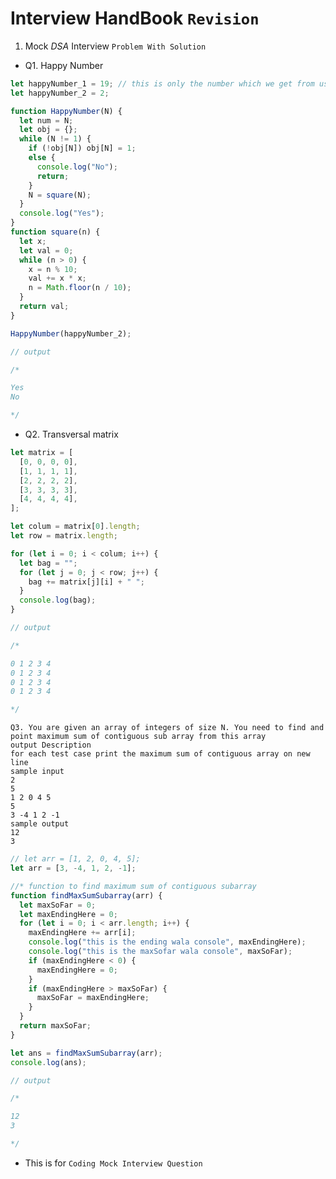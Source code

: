 # Interview HandBook `Revision`

1. Mock _DSA_ Interview `Problem With Solution`

- Q1. Happy Number

```Javascript
let happyNumber_1 = 19; // this is only the number which we get from user and we have to iterate  this value.
let happyNumber_2 = 2;

function HappyNumber(N) {
  let num = N;
  let obj = {};
  while (N != 1) {
    if (!obj[N]) obj[N] = 1;
    else {
      console.log("No");
      return;
    }
    N = square(N);
  }
  console.log("Yes");
}
function square(n) {
  let x;
  let val = 0;
  while (n > 0) {
    x = n % 10;
    val += x * x;
    n = Math.floor(n / 10);
  }
  return val;
}

HappyNumber(happyNumber_2);

// output

/*

Yes
No

*/


```

- Q2. Transversal matrix

```js
let matrix = [
  [0, 0, 0, 0],
  [1, 1, 1, 1],
  [2, 2, 2, 2],
  [3, 3, 3, 3],
  [4, 4, 4, 4],
];

let colum = matrix[0].length;
let row = matrix.length;

for (let i = 0; i < colum; i++) {
  let bag = "";
  for (let j = 0; j < row; j++) {
    bag += matrix[j][i] + " ";
  }
  console.log(bag);
}

// output

/* 

0 1 2 3 4
0 1 2 3 4
0 1 2 3 4
0 1 2 3 4

*/
```

    Q3. You are given an array of integers of size N. You need to find and point maximum sum of contiguous sub array from this array
    output Description
    for each test case print the maximum sum of contiguous array on new line
    sample input
    2
    5
    1 2 0 4 5
    5
    3 -4 1 2 -1
    sample output
    12
    3

```js
// let arr = [1, 2, 0, 4, 5];
let arr = [3, -4, 1, 2, -1];

//* function to find maximum sum of contiguous subarray
function findMaxSumSubarray(arr) {
  let maxSoFar = 0;
  let maxEndingHere = 0;
  for (let i = 0; i < arr.length; i++) {
    maxEndingHere += arr[i];
    console.log("this is the ending wala console", maxEndingHere);
    console.log("this is the maxSofar wala console", maxSoFar);
    if (maxEndingHere < 0) {
      maxEndingHere = 0;
    }
    if (maxEndingHere > maxSoFar) {
      maxSoFar = maxEndingHere;
    }
  }
  return maxSoFar;
}

let ans = findMaxSumSubarray(arr);
console.log(ans);

// output

/* 

12
3

*/
```

- This is for `Coding Mock Interview Question`
